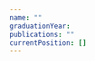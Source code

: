 ```yaml
---
name: ""
graduationYear: 
publications: ""
currentPosition: []
---
```

<!--
  Example of a valid alumni markdown entry:

  ---
  name: "John Doe"
  graduationYear: 2020
  publications: "Published a groundbreaking study"
  currentPosition:
    - description: "Research Scientist at XYZ Labs"
      linkText: "XYZ Labs"
      linkUrl: "https://xyzlabs.com"
  ---

  Please replace this template with the actual alumni data.
-->